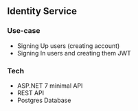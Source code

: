 ﻿## Identity Service

### Use-case

- Signing Up users (creating account)
- Signing In users and creating them JWT

### Tech

- ASP.NET 7 minimal API
- REST API
- Postgres Database